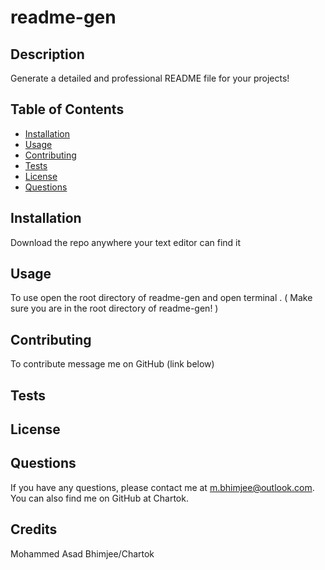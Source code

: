 
  # readme-gen

  ## Description

  Generate a detailed and professional README file for your projects!

  ## Table of Contents

  * [Installation](#installation)
  * [Usage](#usage)
  * [Contributing](#contributing)
  * [Tests](#tests)
  * [License](#license)
  * [Questions](#questions)

  ## Installation

  Download the repo anywhere your text editor can find it

  ## Usage

  To use open the root directory of readme-gen and open  terminal . ( Make sure you are in the root directory of readme-gen! )

  ## Contributing

  To contribute message me on GitHub (link below)

  ## Tests

  

  ## License

  
  
  

  ## Questions

  If you have any questions, please contact me at m.bhimjee@outlook.com.
  You can also find me on GitHub at Chartok.

  ## Credits

  Mohammed Asad Bhimjee/Chartok
  